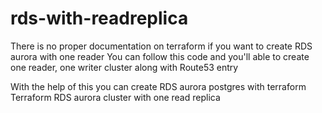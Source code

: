 # rds-with-readreplica

There is no proper documentation on terraform if you want to create RDS aurora with one reader
You can follow this code and you'll able to create one reader, one writer cluster along with Route53 entry 

With the help of this you can create RDS aurora postgres with terraform 
Terraform RDS aurora cluster with one read replica 
